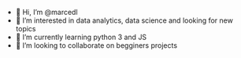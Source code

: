 - 👋 Hi, I’m @marcedl
- 👀 I’m interested in data analytics, data science and looking for new topics
- 🌱 I’m currently learning python 3 and JS
- 💞️ I’m looking to collaborate on begginers projects


<!---
marcedl/marcedl is a ✨ special ✨ repository because its `README.md` (this file) appears on your GitHub profile.
You can click the Preview link to take a look at your changes.
--->
